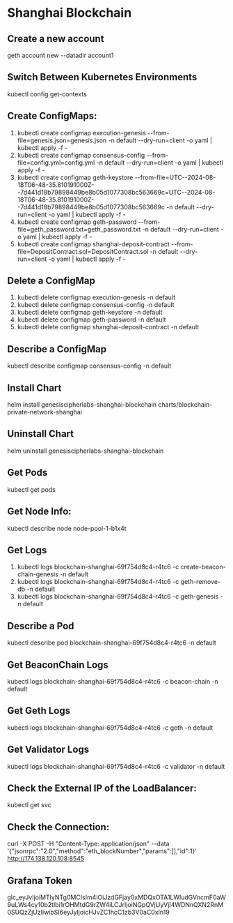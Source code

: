 # Shanghai Blockchain

## Create a new account
geth account new --datadir account1

## Switch Between Kubernetes Environments
kubectl config get-contexts

## Create ConfigMaps:
1. kubectl create configmap execution-genesis --from-file=genesis.json=genesis.json -n default --dry-run=client -o yaml | kubectl apply -f -
2. kubectl create configmap consensus-config --from-file=config.yml=config.yml -n default --dry-run=client -o yaml | kubectl apply -f -
3. kubectl create configmap geth-keystore --from-file=UTC--2024-08-18T06-48-35.810191000Z--7d441d18b79898449be8b05d1077308bc563669c=UTC--2024-08-18T06-48-35.810191000Z--7d441d18b79898449be8b05d1077308bc563669c -n default --dry-run=client -o yaml | kubectl apply -f -
4. kubectl create configmap geth-password --from-file=geth_password.txt=geth_password.txt -n default --dry-run=client -o yaml | kubectl apply -f -
5. kubectl create configmap shanghai-deposit-contract --from-file=DepositContract.sol=DepositContract.sol -n default --dry-run=client -o yaml | kubectl apply -f -

## Delete a ConfigMap
1. kubectl delete configmap execution-genesis -n default
2. kubectl delete configmap consensus-config -n default
3. kubectl delete configmap geth-keystore -n default
4. kubectl delete configmap geth-password -n default
5. kubectl delete configmap shanghai-deposit-contract -n default

## Describe a ConfigMap
kubectl describe configmap consensus-config -n default

## Install Chart
helm install genesiscipherlabs-shanghai-blockchain charts/blockchain-private-network-shanghai

## Uninstall Chart
helm uninstall genesiscipherlabs-shanghai-blockchain

## Get Pods
kubectl get pods

## Get Node Info:
kubectl describe node node-pool-1-b1x4t

## Get Logs
1. kubectl logs blockchain-shanghai-69f754d8c4-r4tc6 -c create-beacon-chain-genesis -n default
2. kubectl logs blockchain-shanghai-69f754d8c4-r4tc6 -c geth-remove-db -n default
3. kubectl logs blockchain-shanghai-69f754d8c4-r4tc6 -c geth-genesis -n default

## Describe a Pod
kubectl describe pod blockchain-shanghai-69f754d8c4-r4tc6 -n default

## Get BeaconChain Logs
kubectl logs blockchain-shanghai-69f754d8c4-r4tc6 -c beacon-chain -n default

## Get Geth Logs
kubectl logs blockchain-shanghai-69f754d8c4-r4tc6 -c geth -n default

## Get Validator Logs
kubectl logs blockchain-shanghai-69f754d8c4-r4tc6 -c validator -n default

## Check the External IP of the LoadBalancer:
kubectl get svc

## Check the Connection:
curl -X POST -H "Content-Type: application/json" --data '{"jsonrpc":"2.0","method":"eth_blockNumber","params":[],"id":1}' http://174.138.120.108:8545
## Grafana Token
glc_eyJvIjoiMTIyNTg0MCIsIm4iOiJzdGFjay0xMDQxOTA1LWludGVncmF0aW9uLWs4cy10b2tlbi1rOHMtdG9rZW4iLCJrIjoiNGpQVjUyVjI4WDNnQXN2RnM0SUQzZjUzIiwibSI6eyJyIjoicHJvZC1hcC1zb3V0aC0xIn19
